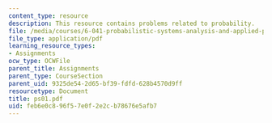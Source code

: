 ```yaml
---
content_type: resource
description: This resource contains problems related to probability.
file: /media/courses/6-041-probabilistic-systems-analysis-and-applied-probability-spring-2006/feb6e0c896f57e0f2e2cb78676e5afb7_ps01.pdf
file_type: application/pdf
learning_resource_types:
- Assignments
ocw_type: OCWFile
parent_title: Assignments
parent_type: CourseSection
parent_uid: 9325de54-2d65-bf39-fdfd-628b4570d9ff
resourcetype: Document
title: ps01.pdf
uid: feb6e0c8-96f5-7e0f-2e2c-b78676e5afb7
---
```

